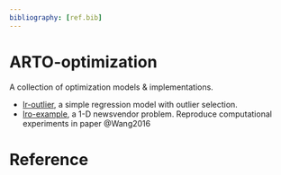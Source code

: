 ```yaml
---
bibliography: [ref.bib]
---
```


# ARTO-optimization

A collection of optimization models & implementations.

- [lr-outlier](./lr-outlier/lr-outlier.md), a simple regression model with outlier selection.
- [lro-example](./lro-example/lro-example.md), a 1-D newsvendor problem. Reproduce computational experiments in paper @Wang2016


# Reference
